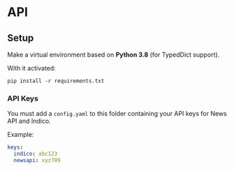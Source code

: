 # API

## Setup

Make a virtual environment based on **Python 3.8** (for TypedDict support).

With it activated:

    pip install -r requirements.txt

### API Keys

You must add a `config.yaml` to this folder containing your API keys for News API and Indico.

Example:

```yaml
keys:
  indico: abc123
  newsapi: xyz789
```
